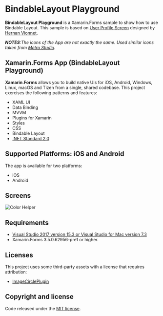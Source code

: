 # BindableLayout Playground

**BindableLayout Playground** is a Xamarin.Forms sample to show how to use Bindable Layout. This sample is based on [User Profile Screen](https://dribbble.com/shots/4148230-User-Profile-Screen-Weather-App) designed by [Hernan Vionnet](https://dribbble.com/hernanvionnet).

***NOTES**:The icons of the App are not exactly the same. Used similar icons taken from [Metro Studio](https://www.syncfusion.com/downloads/metrostudio).* 

## Xamarin.Forms App (BindableLayout Playground)

**Xamarin.Forms** allows you to build native UIs for iOS, Android, Windows, Linux, macOS and Tizen from a single, shared codebase. This project exercises the following patterns and features:

- XAML UI
- Data Binding
- MVVM
- Plugins for Xamarin
- Styles
- CSS
- Bindable Layout
- [.NET Standard 2.0](https://github.com/dotnet/standard)

## Supported Platforms: iOS and Android

The app is available for two platforms:

- iOS
- Android

## Screens

![Color Helper](images/BindableLayoutPlayground.gif)

## Requirements

* [Visual Studio 2017 version 15.3 or Visual Studio for Mac version 7.3](https://www.visualstudio.com/vs/)
* Xamarin.Forms 3.5.0.62956-pre1 or higher.

## Licenses

This project uses some third-party assets with a license that requires attribution:

- [ImageCirclePlugin](https://github.com/jamesmontemagno/ImageCirclePlugin)

## Copyright and license

Code released under the [MIT license](https://opensource.org/licenses/MIT).
